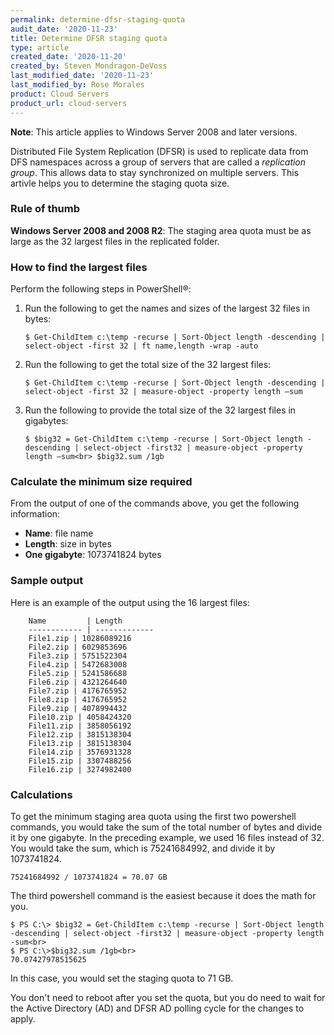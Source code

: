```yaml
---
permalink: determine-dfsr-staging-quota
audit_date: '2020-11-23'
title: Determine DFSR staging quota
type: article
created_date: '2020-11-20'
created_by: Steven Mondragon-DeVoss
last_modified_date: '2020-11-23'
last_modified_by: Rose Morales
product: Cloud Servers
product_url: cloud-servers
---
```


**Note**: This article applies to Windows Server 2008 and later versions.

Distributed File System Replication (DFSR) is used to replicate data from DFS namespaces across a group of servers that are called
a *replication group*. This allows data to stay synchronized on multiple servers. This artivle helps you to determine the staging
quota size.

### Rule of thumb

**Windows Server 2008 and 2008 R2**: The staging area quota must be as large as the 32 largest files in the replicated folder.

### How to find the largest files

Perform the following steps in PowerShell&reg;:

1. Run the following to get the names and sizes of the largest 32 files in bytes:

       $ Get-ChildItem c:\temp -recurse | Sort-Object length -descending | select-object -first 32 | ft name,length -wrap -auto
	   
2. Run the following to get the total size of the 32 largest files:

       $ Get-ChildItem c:\temp -recurse | Sort-Object length -descending | select-object -first 32 | measure-object -property length –sum
       
3. Run the following to provide the total size of the 32 largest files in gigabytes:

       $ $big32 = Get-ChildItem c:\temp -recurse | Sort-Object length -descending | select-object -first32 | measure-object -property length –sum<br> $big32.sum /1gb

### Calculate the minimum size required

From the output of one of the commands above, you get the following information:

- **Name**: file name
- **Length**: size in bytes
- **One gigabyte**: 1073741824 bytes

### Sample output

Here is an example of the output using the 16 largest files:

		Name         | Length
		------------ | -------------
		File1.zip | 10286089216
		File2.zip | 6029853696
		File3.zip | 5751522304
		File4.zip | 5472683008
		File5.zip | 5241586688
		File6.zip | 4321264640
		File7.zip | 4176765952
		File8.zip | 4176765952
		File9.zip | 4078994432
		File10.zip | 4058424320
		File11.zip | 3858056192
		File12.zip | 3815138304
		File13.zip | 3815138304
		File14.zip | 3576931328
		File15.zip | 3307488256
		File16.zip | 3274982400

### Calculations

To get the minimum staging area quota using the first two powershell commands, you would take the sum of the total number of bytes
and divide it by one gigabyte. In the preceding example, we used 16 files instead of 32. You would take the sum, which is
75241684992, and divide it by 1073741824.

    75241684992 / 1073741824 = 70.07 GB

The third powershell command is the easiest because it does the math for you.

    $ PS C:\> $big32 = Get-ChildItem c:\temp -recurse | Sort-Object length -descending | select-object -first32 | measure-object -property length -sum<br>
    $ PS C:\>$big32.sum /1gb<br>
    70.07427978515625

In this case, you would set the staging quota to 71 GB.

You don't need to reboot after you set the quota, but you do need to wait for the Active Directory (AD) and DFSR AD polling cycle
for the changes to apply.
